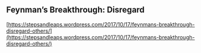 ## Feynman’s Breakthrough: Disregard
  
  [https://stepsandleaps.wordpress.com/2017/10/17/feynmans-breakthrough-disregard-others/](https://stepsandleaps.wordpress.com/2017/10/17/feynmans-breakthrough-disregard-others/)